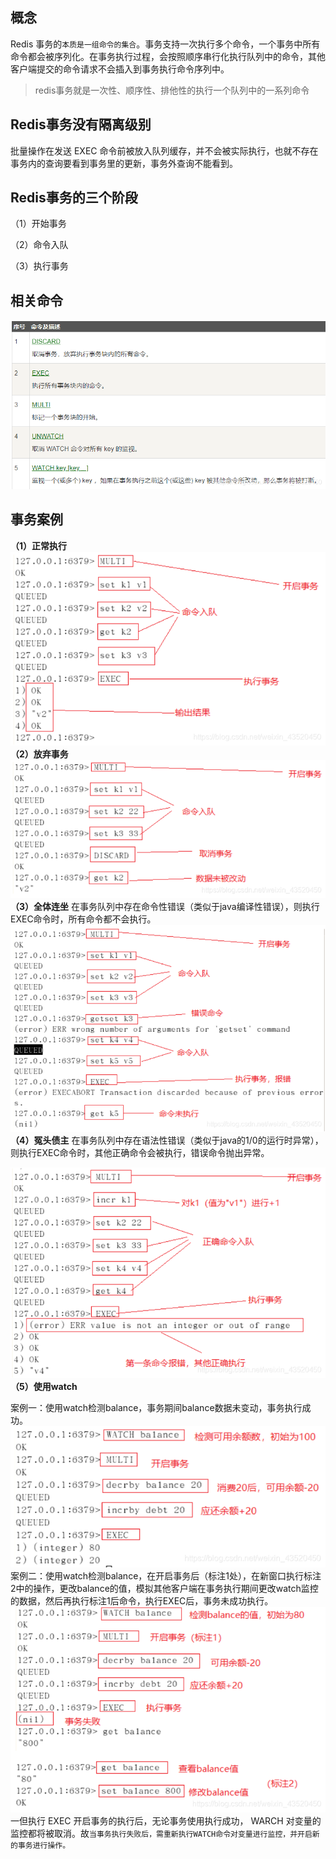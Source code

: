 ## 概念

Redis 事务的`本质是一组命令的集合`。事务支持一次执行多个命令，一个事务中所有命令都会被序列化。在事务执行过程，会按照顺序串行化执行队列中的命令，其他客户端提交的命令请求不会插入到事务执行命令序列中。

> redis事务就是一次性、顺序性、排他性的执行一个队列中的一系列命令

## Redis事务没有隔离级别

批量操作在发送 EXEC 命令前被放入队列缓存，并不会被实际执行，也就不存在事务内的查询要看到事务里的更新，事务外查询不能看到。

## Redis事务的三个阶段

（1）开始事务

（2）命令入队

（3）执行事务

## 相关命令

![事务命令](../resources/img/20200723212629815.png)

## 事务案例

**（1）正常执行**
![正常执行](../resources/img/202007232127564961111.png)
**（2）放弃事务**
![放弃事务](../resources/img/202007232128328212222.png)
**（3）全体连坐**
在事务队列中存在命令性错误（类似于java编译性错误），则执行EXEC命令时，所有命令都不会执行。![全体连坐](../resources/img/202007232129257683333.png)
**（4）冤头债主**
在事务队列中存在语法性错误（类似于java的1/0的运行时异常），则执行EXEC命令时，其他正确命令会被执行，错误命令抛出异常。

![冤头债主](../resources/img/202007232130507994444.png)
**（5）使用watch**

案例一：使用watch检测balance，事务期间balance数据未变动，事务执行成功。
![冤头债主](../resources/img/202007232131413215555.png)
案例二：使用watch检测balance，在开启事务后（标注1处），在新窗口执行标注2中的操作，更改balance的值，模拟其他客户端在事务执行期间更改watch监控的数据，然后再执行标注1后命令，执行EXEC后，事务未成功执行。
![冤头债主](../resources/img/202007232132009906666.png)
一但执行 EXEC 开启事务的执行后，无论事务使用执行成功， WARCH 对变量的监控都将被取消。故`当事务执行失败后，需重新执行WATCH命令对变量进行监控，并开启新的事务进行操作。`

